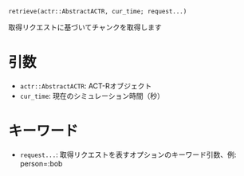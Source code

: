 ```
retrieve(actr::AbstractACTR, cur_time; request...)
```

取得リクエストに基づいてチャンクを取得します

# 引数

  * `actr::AbstractACTR`: ACT-Rオブジェクト
  * `cur_time`: 現在のシミュレーション時間（秒）

# キーワード

  * `request...`: 取得リクエストを表すオプションのキーワード引数、例: person=:bob
